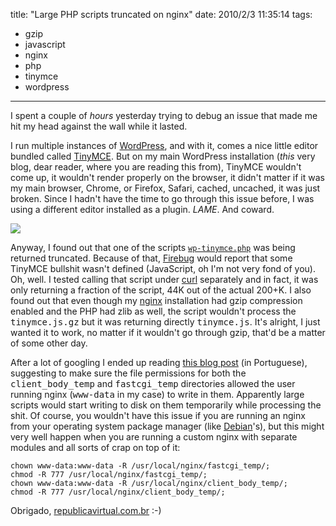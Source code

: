 title: "Large PHP scripts truncated on nginx"
date: 2010/2/3 11:35:14
tags:
- gzip
- javascript
- nginx
- php
- tinymce
- wordpress
---
I spent a couple of *hours* yesterday trying to debug an issue that made me hit my head against the wall while it lasted.

I run multiple instances of [WordPress](http://wordpress.org), and with it, comes a nice little editor bundled called [TinyMCE](http://tinymce.moxiecode.com/). But on my main WordPress installation (*this* very blog, dear reader, where you are reading this from), TinyMCE wouldn't come up, it wouldn't render properly on the browser, it didn't matter if it was my main browser, Chrome, or Firefox, Safari, cached, uncached, it was just broken. Since I hadn't have the time to go through this issue before, I was using a different editor installed as a plugin. *LAME*. And coward.

![](/old/stereonaut/2010/02/nginx.gif)

Anyway, I found out that one of the scripts [`wp-tinymce.php`](http://phpxref.ftwr.co.uk/wordpress/nav.html?wp-includes/js/tinymce/wp-tinymce.php.html) was being returned truncated. Because of that, <a href="http://getfirebug.com/">Firebug</a> would report that some TinyMCE bullshit wasn't defined (JavaScript, oh I'm not very fond of you). Oh, well. I tested calling that script under <a href="http://curl.haxx.se/">curl</a> separately and in fact, it was only returning a fraction of the script, 44K out of the actual 200+K. I also found out that even though my <a href="http://nginx.org/">nginx</a> installation had gzip compression enabled and the PHP had zlib as well, the script wouldn't process the <tt>tinymce.js.gz</tt> but it was returning directly <tt>tinymce.js</tt>. It's alright, I just wanted it to work, no matter if it wouldn't go through gzip, that'd be a matter of some other day.

After a lot of googling I ended up reading <a href="http://www.republicavirtual.com.br/blog/2009/11/03/nginx-truncate-php/">this blog post</a> (in Portuguese), suggesting to make sure the file permissions for both the <tt>client_body_temp</tt> and <tt>fastcgi_temp</tt> directories allowed the user running nginx (<tt>www-data</tt> in my case) to write in them. Apparently large scripts would start writing to disk on them temporarily while processing the shit. Of course, you wouldn't have this issue if you are running an nginx from your operating system package manager (like <a href="http://packages.debian.org/search?keywords=nginx">Debian</a>'s), but this might very well happen when you are running a custom nginx with separate modules and all sorts of crap on top of it:

    chown www-data:www-data -R /usr/local/nginx/fastcgi_temp/;
    chmod -R 777 /usr/local/nginx/fastcgi_temp/;
    chown www-data:www-data -R /usr/local/nginx/client_body_temp/;
    chmod -R 777 /usr/local/nginx/client_body_temp/;

Obrigado, <a href="http://www.republicavirtual.com.br/blog/">republicavirtual.com.br</a> :-)
